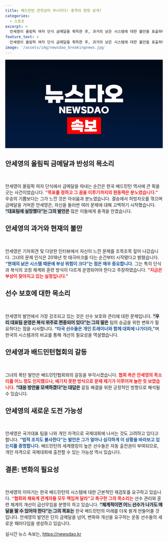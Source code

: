 ```yaml
---
title: 배드민턴 잔칫상이 무너지다! 충격의 현장 공개!
categories:
  - 스포츠
excerpt: >
  안세영이 올림픽 여자 단식 금메달을 획득한 후, 과거의 낡은 시스템에 대한 불만을 표출하며 선수 보호의 필요성을 강조했습니다. 그는 개인 트레이너 도입을 주장하며, 대표팀의 운영 방식을 개선해야 한다고 목소리를 높이고 있습니다.
feature_text: >
  안세영이 올림픽 여자 단식 금메달을 획득한 후, 과거의 낡은 시스템에 대한 불만을 표출하며 선수 보호의 필요성을 강조했습니다. 그는 개인 트레이너 도입을 주장하며, 대표팀의 운영 방식을 개선해야 한다고 목소리를 높이고 있습니다.
image: '/assets/img/newsdao_breakingnews.jpg'
---
```


<p><img src="/assets/img/newsdao_breakingnews.jpg" alt="koreaapp 속보" /></p>

<h2 data-ke-size="size26">안세영의 올림픽 금메달과 반성의 목소리</h2>

<p data-ke-size="size16">&nbsp;</p>

<p>안세영이 올림픽 여자 단식에서 금메달을 따내는 순간은 한국 배드민턴 역사에 큰 획을 긋는 사건이었습니다. <b><span style="color: #ee2323;">“목표를 정하고 그 꿈을 이루기까지의 원동력은 분노였습니다.”</span></b> 우승의 기쁨보다는 그가 느낀 것은 아쉬움과 분노였습니다. 결승에서 허빙자오를 꺾으며 금메달을 거머쥔 안세영은, 자신을 둘러싼 여러 문제에 대해 고백하기 시작했습니다. <b><span style="background-color: #21538527;">“대표팀에 실망했다”는 그의 발언은</span></b> 많은 이들에게 충격을 안겼습니다. </p>

<h2 data-ke-size="size26">안세영의 과거와 현재의 불만</h2>

<p data-ke-size="size16">&nbsp;</p>

<p>안세영은 기자회견 및 다양한 인터뷰에서 자신이 느낀 문제를 조목조목 짚어 나갔습니다. 그녀의 문제 인식은 2018년 첫 태극마크를 다는 순간부터 시작됐다고 밝혔습니다. <b><span style="color: #1a5490;">“현재의 낡은 시스템 때문에 부상 위험이 크다”는 점은 매우 중요합니다.</span></b> 그는 특히 단식과 복식의 코칭 체계와 훈련 방식이 다르게 운영되어야 한다고 주장하였습니다. <b><span style="color: #ee2323;">“지금은 부상이 잦아지고 있는 실정입니다.”</span></b></p>

<h2 data-ke-size="size26">선수 보호에 대한 목소리</h2>

<p data-ke-size="size16">&nbsp;</p>

<p>안세영의 발언에서 가장 강조되고 있는 것은 선수 보호와 관리에 대한 문제입니다. <b><span style="background-color: #21538527;">“우리 대표팀 운영은 복식 위주로 편중되어 있다”는 그의 말은</span></b> 팀의 승급을 위한 변화가 필요하다는 점을 시사합니다. <b><span style="color: #1a5490;">“타국 선수들은 개인 트레이너와 함께 대회에 나가더라,”</span></b>며 한국의 시스템과의 비교를 통해 개선의 필요성을 역설했습니다.</p>

<h2 data-ke-size="size26">안세영과 배드민턴협회의 갈등</h2>

<p data-ke-size="size16">&nbsp;</p>

<p>그녀의 폭탄 발언은 배드민턴협회와의 갈등을 부각시켰습니다. <b><span style="color: #ee2323;">협회 측은 안세영의 목소리를 어느 정도 인지했으나, 예기치 못한 방식으로 문제 제기가 이루어져 놀란 듯 보였습니다.</span></b> <b><span style="background-color: #21538527;">“대응 방안을 모색하겠다”는 대답은</span></b> 갈등 해결을 위한 긍정적인 방향으로 해석될 수 있습니다.</p>

<h2 data-ke-size="size26">안세영의 새로운 도전 가능성</h2>

<p data-ke-size="size16">&nbsp;</p>

<p>안세영은 국가대표 팀을 나와 개인 자격으로 국제대회에 나서는 것도 고려하고 있다고 합니다. <b><span style="color: #1a5490;">“법적 조치도 불사한다”는 발언은 그가 얼마나 심각하게 이 상황을 바라보고 있는지를 증명합니다.</span></b> 배드민턴의 세계랭킹이 높은 선수들은 자동 출전권이 부여되므로, 개인 자격으로 국제대회에 출전할 수 있는 가능성 역시 있습니다.</p>

<h2 data-ke-size="size26">결론: 변화의 필요성</h2>

<p data-ke-size="size16">&nbsp;</p>

<p>안세영의 이야기는 한국 배드민턴의 시스템에 대한 근본적인 재검토를 요구하고 있습니다. <b><span style="color: #ee2323;">“협회와 체육계 관계자들 모두 책임져 달라”고 촉구한 그의 목소리는</span></b> 선수 관리와 훈련 체계의 개선이 급선무임을 분명히 하고 있습니다. <b><span style="background-color: #21538527;">“체계적이면 어느 선수가 나가도 메달을 딸 수 있어야 한다”는 그의 목표는</span></b> 한국 배드민턴의 미래를 더욱 밝게 만들어줄 것입니다. 안세영의 발언은 단지 금메달을 넘어, 변화와 개선을 요구하는 운동 선수들의 새로운 패러다임을 생성하고 있습니다.</p>
실시간 뉴스 속보는, <a href="https://newsdao.kr" rel="dofollow">https://newsdao.kr</a>


